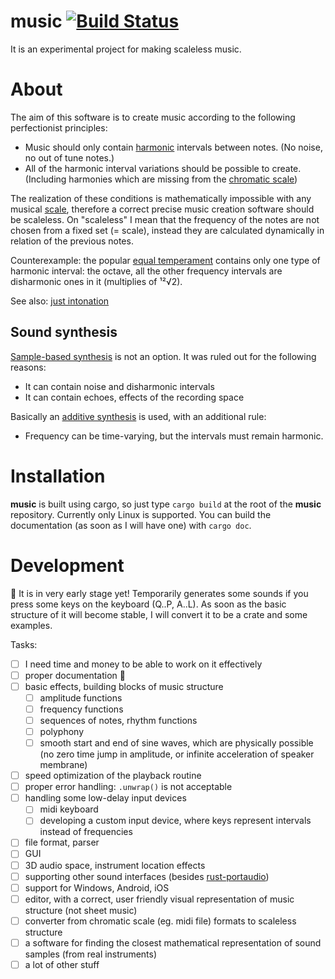 music [![Build Status](https://travis-ci.org/tiborgats/music.svg?branch=master)](https://travis-ci.org/tiborgats/music)
=====
It is an experimental project for making scaleless music.

# About
The aim of this software is to create music according to the following perfectionist principles:
* Music should only contain [harmonic](https://en.wikipedia.org/wiki/Harmony) intervals between notes. (No noise, no out of tune notes.)
* All of the harmonic interval variations should be possible to create. (Including harmonies which are missing from the [chromatic scale](https://en.wikipedia.org/wiki/Chromatic_scale))

The realization of these conditions is mathematically impossible with any musical [scale](https://en.wikipedia.org/wiki/Scale_(music)), therefore a correct precise music creation software should be scaleless. On "scaleless" I mean that the frequency of the notes are not chosen from a fixed set (= scale), instead they are calculated dynamically in relation of the previous notes.

Counterexample: the popular [equal temperament](https://en.wikipedia.org/wiki/Equal_temperament) contains only one type of harmonic interval: the octave, all the other frequency intervals are disharmonic ones in it (multiplies of ¹²√2).

See also: [just intonation](https://en.wikipedia.org/wiki/Just_intonation)

## Sound synthesis
[Sample-based synthesis](https://en.wikipedia.org/wiki/Sample-based_synthesis) is not an option. It was ruled out for the following reasons:
* It can contain noise and disharmonic intervals
* It can contain echoes, effects of the recording space

Basically an [additive synthesis](https://en.wikipedia.org/wiki/Additive_synthesis) is used, with an additional rule:
* Frequency can be time-varying, but the intervals must remain harmonic.

# Installation
**music** is built using cargo, so just type `cargo build` at the root of the **music** repository. Currently only Linux is supported.
You can build the documentation (as soon as I will have one) with `cargo doc`.

# Development
:construction: It is in very early stage yet! Temporarily generates some sounds if you press some keys on the keyboard (Q..P, A..L).
As soon as the basic structure of it will become stable, I will convert it to be a crate and some examples.

Tasks:
- [ ] I need time and money to be able to work on it effectively
- [ ] proper documentation :book:
- [ ] basic effects, building blocks of music structure
	- [ ] amplitude functions
	- [ ] frequency functions
	- [ ] sequences of notes, rhythm functions
	- [ ] polyphony
	- [ ] smooth start and end of sine waves, which are physically possible (no zero time jump in amplitude, or infinite acceleration of speaker membrane)
- [ ] speed optimization of the playback routine
- [ ] proper error handling: `.unwrap()` is not acceptable
- [ ] handling some low-delay input devices
	- [ ] midi keyboard
	- [ ] developing a custom input device, where keys represent intervals instead of frequencies
- [ ] file format, parser
- [ ] GUI
- [ ] 3D audio space, instrument location effects
- [ ] supporting other sound interfaces (besides [rust-portaudio](https://github.com/RustAudio/rust-portaudio))
- [ ] support for Windows, Android, iOS
- [ ] editor, with a correct, user friendly visual representation of music structure (not sheet music)
- [ ] converter from chromatic scale (eg. midi file) formats to scaleless structure
- [ ] a software for finding the closest mathematical representation of sound samples (from real instruments)
- [ ] a lot of other stuff
